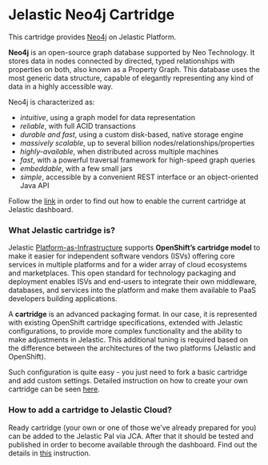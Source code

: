 # Jelastic Neo4j Cartridge
This cartridge provides [Neo4j](http://www.neo4j.org/) on Jelastic Platform.

**Neo4j** is an open-source graph database supported by Neo Technology. It stores data in nodes connected by directed, typed relationships with properties on both, also known as a Property Graph. This database uses the most generic data structure, capable of elegantly representing any kind of data in a highly accessible way.

Neo4j is characterized as:
* *intuitive*, using a graph model for data representation
* *reliable*, with full ACID transactions
* *durable and fast*, using a custom disk-based, native storage engine
* *massively scalable*, up to several billion nodes/relationships/properties
* *highly-available*, when distributed across multiple machines
* *fast*, with a powerful traversal framework for high-speed graph queries
* *embeddable*, with a few small jars
* *simple*, accessible by a convenient REST interface or an object-oriented Java API

Follow the [link](http://ops-docs.jelastic.com/private-add-cartridge) in order to find out how to enable the current cartridge at Jelastic dashboard.

### What Jelastic cartridge is?

Jelastic [Platform-as-Infrastructure](http://docs.jelastic.com/what-is-platform-as-infrastructure) supports **OpenShift’s cartridge model** to make it easier for independent software vendors (ISVs) offering core services in multiple platforms and for a wider array of cloud ecosystems and marketplaces. This open standard for technology packaging and deployment enables ISVs and end-users to integrate their own middleware, databases, and services into the platform and make them available to PaaS developers building applications.

A **cartridge** is an advanced packaging format. In our case, it is represented with existing OpenShift cartridge specifications, extended with Jelastic configurations, to provide more complex functionality and the ability to make adjustments in Jelastic. This additional tuning is required based on the difference between the architectures of the two platforms (Jelastic and OpenShift).

Such configuration is quite easy - you just need to fork a basic cartridge and add custom settings. Detailed instruction on how to create your own cartridge can be seen [here](http://ops-docs.jelastic.com/create-cartridge).


### How to add a cartridge to Jelastic Cloud?

Ready cartridge (your own or one of those we’ve already prepared for you) can be added to the Jelastic PaI via JCA. After that it should be tested and published in order to become available through the dashboard. Find out the details in [this](http://ops-docs.jelastic.com/private-add-cartridge) instruction.
